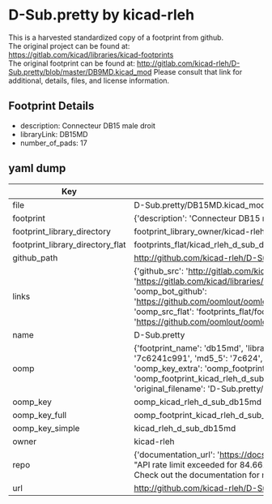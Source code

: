 # D-Sub.pretty by kicad-rleh  
This is a harvested standardized copy of a footprint from github.  
The original project can be found at:  
https://gitlab.com/kicad/libraries/kicad-footprints  
The original footprint can be found at:
http://gitlab.com/kicad-rleh/D-Sub.pretty/blob/master/DB9MD.kicad_mod
Please consult that link for additional, details, files, and license information.  
## Footprint Details
* description: Connecteur DB15 male droit  
* libraryLink: DB15MD  
* number_of_pads: 17  
## yaml dump  
| Key | Value |  
| --- | --- |  
| file | D-Sub.pretty/DB15MD.kicad_mod |  
| footprint | {'description': 'Connecteur DB15 male droit', 'libraryLink': 'DB15MD', 'number_of_pads': 17} |  
| footprint_library_directory | footprint_library_owner/kicad-rleh_D-Sub.pretty |  
| footprint_library_directory_flat | footprints_flat/kicad_rleh_d_sub_db15md/working |  
| github_path | http://github.com/kicad-rleh/D-Sub.pretty/blob/master/DB15MD.kicad_mod |  
| links | {'github_src': 'http://gitlab.com/kicad-rleh/D-Sub.pretty/blob/master/DB9MD.kicad_mod', 'github_src_repo': 'https://gitlab.com/kicad/libraries/kicad-footprints', 'oomp_bot': 'footprints/kicad_rleh_d_sub_db15md/working', 'oomp_bot_github': 'https://github.com/oomlout/oomlout_oomp_footprint_bot/tree/main/footprints/kicad_rleh_d_sub_db15md/working', 'oomp_src_flat': 'footprints_flat/footprints_flat/kicad_rleh_d_sub_db15md/working', 'oomp_src_flat_github': 'https://github.com/oomlout/oomlout_oomp_footprint_src/tree/main/footprints_flat/kicad_rleh_d_sub_db15md/working'} |  
| name | D-Sub.pretty |  
| oomp | {'footprint_name': 'db15md', 'library_name': 'd_sub', 'md5': '7c6241c9913ada047eabcf64cf571eec', 'md5_10': '7c6241c991', 'md5_5': '7c624', 'md5_6': '7c6241', 'oomp_key': 'oomp_kicad_rleh_d_sub_db15md', 'oomp_key_extra': 'oomp_footprint_kicad_rleh_d_sub_db15md', 'oomp_key_full': 'oomp_footprint_kicad_rleh_d_sub_db15md_7c6241', 'oomp_key_simple': 'kicad_rleh_d_sub_db15md', 'original_filename': 'D-Sub.pretty/DB15MD.kicad_mod', 'owner_name': 'kicad_rleh'} |  
| oomp_key | oomp_kicad_rleh_d_sub_db15md |  
| oomp_key_full | oomp_footprint_kicad_rleh_d_sub_db15md |  
| oomp_key_simple | kicad_rleh_d_sub_db15md |  
| owner | kicad-rleh |  
| repo | {'documentation_url': 'https://docs.github.com/rest/overview/resources-in-the-rest-api#rate-limiting', 'message': "API rate limit exceeded for 84.66.173.59. (But here's the good news: Authenticated requests get a higher rate limit. Check out the documentation for more details.)"} |  
| url | http://github.com/kicad-rleh/D-Sub.pretty |  


